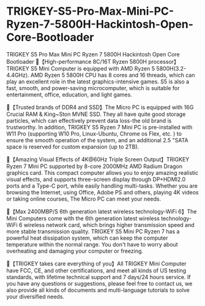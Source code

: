 # TRIGKEY-S5-Pro-Max-Mini-PC-Ryzen-7-5800H-Hackintosh-Open-Core-Bootloader
TRIGKEY S5 Pro Max Mini PC Ryzen 7 5800H Hackintosh Open Core Bootloader
🧣【High-performance 8C/16T Ryzen 5800H processor】 TRIGKEY S5 Mini Computer is equipped with AMD Ryzen 5 5800H(3.2-4.4GHz). AMD Ryzen 5 5800H CPU has 8 cores and 16 threads, which can play an excellent role in the latest graphics-intensive games. S5 is also a fast, smooth, and power-saving microcomputer, which is suitable for entertainment, office, education, and light games.

🧣【Trusted brands of DDR4 and SSD】The Micro PC is equipped with 16G Crucial RAM & King~Ston MVNE SSD. They all have quite good storage particles, which can effectively prevent data loss-the old brand is trustworthy. In addition, TRIGKEY S5 Ryzen 7 Mini PC is pre-installed with W11 Pro (supporting W10 Pro, Linux-Ubuntu, Chrome os Flex, etc. ) to ensure the smooth operation of the system, and an additional 2.5 "SATA space is reserved for custom expansion (up to 2TB).

🧣【Amazing Visual Effects of 4K@60Hz Triple Screen Output】TRIGKEY Ryzen 7 Mini PC supported by 8-core 2000MHz AMD Radium Dragon graphics card. This compact computer allows you to enjoy amazing realistic visual effects, and supports three-screen display through DP+HDMI2.0 ports and a Type-C port, while easily handling multi-tasks. Whether you are browsing the Internet, using Office, Adobe PS and others, playing 4K videos or taking online courses, The Micro PC can meet your needs.

🧣【Max 2400MBP/S 6th generation latest wireless technology-WiFi 6】The Mini Computers come with the 6th generation latest wireless technology-WiFi 6 wireless network card, which brings higher transmission speed and more stable transmission quality. TRIGKEY S5 Mini PC Ryzen 7 has a powerful heat dissipation system, which can keep the computer temperature within the normal range. You don't have to worry about overheating and damaging your computer or freezing.

🧣【TRIGKEY takes care everything of you】All TRIGKEY Mini Computer have FCC, CE, and other certifications, and meet all kinds of US testing standards, with lifetime technical support and 7 days/24 hours service. If you have any questions or suggestions, please feel free to contact us, we also provide all kinds of documents and multi-language tutorials to solve your diversified needs.
